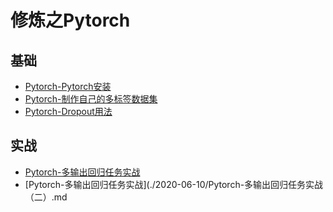 # 修炼之Pytorch

## 基础
* [Pytorch-Pytorch安装](./2020-06-02/Pytorch-Pytorch安装.md)
* [Pytorch-制作自己的多标签数据集](./2020-06-06/Pytorch-制作自己的多标签数据集.md)
* [Pytorch-Dropout用法](./2020-06-07/Pytorch-Dropout用法.md)

## 实战
* [Pytorch-多输出回归任务实战](./2020-06-07/Pytorch-多输出回归任务实战.md)
* [Pytorch-多输出回归任务实战](./2020-06-10/Pytorch-多输出回归任务实战（二）.md